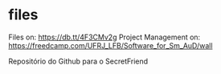 files
=====

Files on: https://db.tt/4F3CMv2g
Project Management on: https://freedcamp.com/UFRJ_LFB/Software_for_Sm_AuD/wall

Repositório do Github para o SecretFriend
